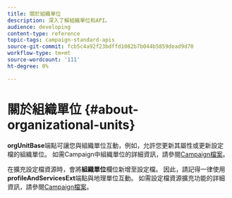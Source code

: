 ```yaml
---
title: 關於組織單位
description: 深入了解組織單位和API。
audience: developing
content-type: reference
topic-tags: campaign-standard-apis
source-git-commit: fcb5c4a92f23bdffd1082b7b044b5859dead9d70
workflow-type: tm+mt
source-wordcount: '111'
ht-degree: 0%

---
```



# 關於組織單位 {#about-organizational-units}

**orgUnitBase**&#x200B;端點可讓您與組織單位互動，例如，允許您更新其屬性或更新設定檔的組織單位。 如需Campaign中組織單位的詳細資訊，請參閱[Campaign檔案](https://experienceleague.adobe.com/docs/campaign-standard/using/administrating/users-and-security/organizational-units.html?lang=en#administrating)。

在擴充設定檔資源時，會將&#x200B;**組織單位**&#x200B;欄位新增至設定檔。 因此，請記得一律使用&#x200B;**profileAndServicesExt**&#x200B;端點與地理單位互動。 如需設定檔資源擴充功能的詳細資訊，請參閱[Campaign檔案](https://experienceleague.adobe.com/docs/campaign-standard/using/administrating/users-and-security/organizational-units.html?lang=en#partitioning-profiles)。
